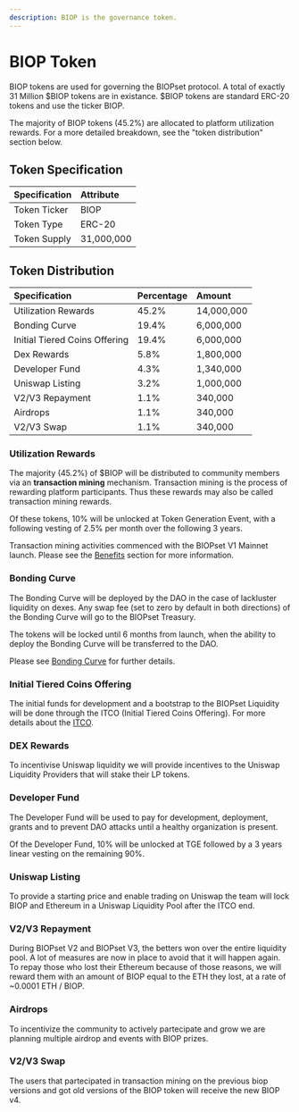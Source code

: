 ```yaml
---
description: BIOP is the governance token.
---
```


# BIOP Token

BIOP tokens are used for governing the BIOPset protocol. A total of exactly 31 Million $BIOP tokens are in existance. $BIOP tokens are standard ERC-20 tokens and use the ticker BIOP.

The majority of BIOP tokens \(45.2%\) are allocated to platform utilization rewards. For a more detailed breakdown, see the "token distribution" section below.

## Token Specification

| Specification | Attribute |
| :--- | :--- |
| Token Ticker | BIOP |
| Token Type | ERC-20 |
| Token Supply | 31,000,000 |

## Token Distribution

| Specification | Percentage | Amount |
| :--- | :--- | :--- |
| Utilization Rewards | 45.2% | 14,000,000 |
| Bonding Curve | 19.4% | 6,000,000 |
| Initial Tiered Coins Offering | 19.4% | 6,000,000 |
| Dex Rewards | 5.8% | 1,800,000 |
| Developer Fund | 4.3% | 1,340,000 |
| Uniswap Listing | 3.2% | 1,000,000 |
| V2/V3 Repayment | 1.1% | 340,000 |
| Airdrops | 1.1% | 340,000 |
| V2/V3 Swap | 1.1% | 340,000 |

### Utilization Rewards

The majority \(45.2%\) of $BIOP will be distributed to community members via an **transaction mining** mechanism. Transaction mining is the process of rewarding platform participants. Thus these rewards may also be called transaction mining rewards.

Of these tokens, 10% will be unlocked at Token Generation Event, with a following vesting of 2.5% per month over the following 3 years.

Transaction mining activities commenced with the BIOPset V1 Mainnet launch. Please see the [Benefits](https://munair.gitbook.io/biopset/theory/overview/benefits) section for more information.

### Bonding Curve

The Bonding Curve will be deployed by the DAO in the case of lackluster liquidity on dexes. Any swap fee \(set to zero by default in both directions\) of the Bonding Curve will go to the BIOPset Treasury.

The tokens will be locked until 6 months from launch, when the ability to deploy the Bonding Curve will be transferred to the DAO.

Please see [Bonding Curve](https://docs.biopset.com/references/tokens/boding-curve) for further details.

### Initial Tiered Coins Offering

The initial funds for development and a bootstrap to the BIOPset Liquidity will be done through the ITCO \(Initial Tiered Coins Offering\). For more details about the [ITCO](https://docs.biopset.com/references/tokens/itco).

### DEX Rewards

To incentivise Uniswap liquidity we will provide incentives to the Uniswap Liquidity Providers that will stake their LP tokens.

### Developer Fund

The Developer Fund will be used to pay for development, deployment, grants and to prevent DAO attacks until a healthy organization is present.

Of the Developer Fund, 10% will be unlocked at TGE followed by a 3 years linear vesting on the remaining 90%.

### Uniswap Listing

To provide a starting price and enable trading on Uniswap the team will lock BIOP and Ethereum in a Uniswap Liquidity Pool after the ITCO end.

### V2/V3 Repayment

During BIOPset V2 and BIOPset V3, the betters won over the entire liquidity pool. A lot of measures are now in place to avoid that it will happen again. To repay those who lost their Ethereum because of those reasons, we will reward them with an amount of BIOP equal to the ETH they lost, at a rate of ~0.0001 ETH / BIOP.

### Airdrops

To incentivize the community to actively partecipate and grow we are planning multiple airdrop and events with BIOP prizes.

### V2/V3 Swap

The users that partecipated in transaction mining on the previous biop versions and got old versions of the BIOP token will receive the new BIOP v4.

